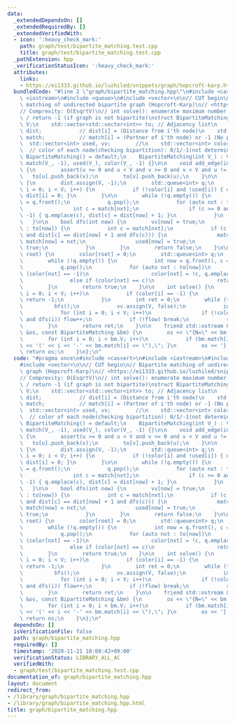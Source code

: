 ```yaml
---
data:
  _extendedDependsOn: []
  _extendedRequiredBy: []
  _extendedVerifiedWith:
  - icon: ':heavy_check_mark:'
    path: graph/test/bipartite_matching.test.cpp
    title: graph/test/bipartite_matching.test.cpp
  _pathExtension: hpp
  _verificationStatusIcon: ':heavy_check_mark:'
  attributes:
    links:
    - https://ei1333.github.io/luzhiled/snippets/graph/hopcroft-karp.html>
  bundledCode: "#line 2 \"graph/bipartite_matching.hpp\"\n#include <cassert>\n#include\
    \ <iostream>\n#include <queue>\n#include <vector>\n\n// CUT begin\n// Bipartite\
    \ matching of undirected bipartite graph (Hopcroft-Karp)\n// <https://ei1333.github.io/luzhiled/snippets/graph/hopcroft-karp.html>\n\
    // Comprexity: O(EsqrtV)\n// int solve(): enumerate maximum number of matching\
    \ / return -1 (if graph is not bipartite)\nstruct BipartiteMatching {\n    int\
    \ V;\n    std::vector<std::vector<int>> to; // Adjacency list\n    std::vector<int>\
    \ dist;            // dist[i] = (Distance from i'th node)\n    std::vector<int>\
    \ match;           // match[i] = (Partner of i'th node) or -1 (No parter)\n  \
    \  std::vector<int> used, vv;        //\n    std::vector<int> color;         \
    \  // color of each node(checking bipartition): 0/1/-1(not determined)\n\n   \
    \ BipartiteMatching() = default;\n    BipartiteMatching(int V_) : V(V_), to(V_),\
    \ match(V_, -1), used(V_), color(V_, -1) {}\n\n    void add_edge(int u, int v)\
    \ {\n        assert(u >= 0 and u < V and v >= 0 and v < V and u != v);\n     \
    \   to[u].push_back(v);\n        to[v].push_back(u);\n    }\n\n    void bfs()\
    \ {\n        dist.assign(V, -1);\n        std::queue<int> q;\n        for (int\
    \ i = 0; i < V; i++) {\n            if (!color[i] and !used[i]) { q.emplace(i),\
    \ dist[i] = 0; }\n        }\n\n        while (!q.empty()) {\n            int now\
    \ = q.front();\n            q.pop();\n            for (auto nxt : to[now]) {\n\
    \                int c = match[nxt];\n                if (c >= 0 and dist[c] ==\
    \ -1) { q.emplace(c), dist[c] = dist[now] + 1; }\n            }\n        }\n \
    \   }\n\n    bool dfs(int now) {\n        vv[now] = true;\n        for (auto nxt\
    \ : to[now]) {\n            int c = match[nxt];\n            if (c < 0 or (!vv[c]\
    \ and dist[c] == dist[now] + 1 and dfs(c))) {\n                match[nxt] = now,\
    \ match[now] = nxt;\n                used[now] = true;\n                return\
    \ true;\n            }\n        }\n        return false;\n    }\n\n    bool _color_bfs(int\
    \ root) {\n        color[root] = 0;\n        std::queue<int> q;\n        q.emplace(root);\n\
    \        while (!q.empty()) {\n            int now = q.front(), c = color[now];\n\
    \            q.pop();\n            for (auto nxt : to[now])\n                if\
    \ (color[nxt] == -1)\n                    color[nxt] = !c, q.emplace(nxt);\n \
    \               else if (color[nxt] == c)\n                    return false;\n\
    \        }\n        return true;\n    }\n\n    int solve() {\n        for (int\
    \ i = 0; i < V; i++)\n            if (color[i] == -1) {\n                if (!_color_bfs(i))\
    \ return -1;\n            }\n        int ret = 0;\n        while (true) {\n  \
    \          bfs();\n            vv.assign(V, false);\n            int flow = 0;\n\
    \            for (int i = 0; i < V; i++)\n                if (!color[i] and !used[i]\
    \ and dfs(i)) flow++;\n            if (!flow) break;\n            ret += flow;\n\
    \        }\n        return ret;\n    }\n\n    friend std::ostream &operator<<(std::ostream\
    \ &os, const BipartiteMatching &bm) {\n        os << \"{N=\" << bm.V << ':';\n\
    \        for (int i = 0; i < bm.V; i++)\n            if (bm.match[i] > i) { os\
    \ << '(' << i << '-' << bm.match[i] << \"),\"; }\n        os << '}';\n       \
    \ return os;\n    }\n};\n"
  code: "#pragma once\n#include <cassert>\n#include <iostream>\n#include <queue>\n\
    #include <vector>\n\n// CUT begin\n// Bipartite matching of undirected bipartite\
    \ graph (Hopcroft-Karp)\n// <https://ei1333.github.io/luzhiled/snippets/graph/hopcroft-karp.html>\n\
    // Comprexity: O(EsqrtV)\n// int solve(): enumerate maximum number of matching\
    \ / return -1 (if graph is not bipartite)\nstruct BipartiteMatching {\n    int\
    \ V;\n    std::vector<std::vector<int>> to; // Adjacency list\n    std::vector<int>\
    \ dist;            // dist[i] = (Distance from i'th node)\n    std::vector<int>\
    \ match;           // match[i] = (Partner of i'th node) or -1 (No parter)\n  \
    \  std::vector<int> used, vv;        //\n    std::vector<int> color;         \
    \  // color of each node(checking bipartition): 0/1/-1(not determined)\n\n   \
    \ BipartiteMatching() = default;\n    BipartiteMatching(int V_) : V(V_), to(V_),\
    \ match(V_, -1), used(V_), color(V_, -1) {}\n\n    void add_edge(int u, int v)\
    \ {\n        assert(u >= 0 and u < V and v >= 0 and v < V and u != v);\n     \
    \   to[u].push_back(v);\n        to[v].push_back(u);\n    }\n\n    void bfs()\
    \ {\n        dist.assign(V, -1);\n        std::queue<int> q;\n        for (int\
    \ i = 0; i < V; i++) {\n            if (!color[i] and !used[i]) { q.emplace(i),\
    \ dist[i] = 0; }\n        }\n\n        while (!q.empty()) {\n            int now\
    \ = q.front();\n            q.pop();\n            for (auto nxt : to[now]) {\n\
    \                int c = match[nxt];\n                if (c >= 0 and dist[c] ==\
    \ -1) { q.emplace(c), dist[c] = dist[now] + 1; }\n            }\n        }\n \
    \   }\n\n    bool dfs(int now) {\n        vv[now] = true;\n        for (auto nxt\
    \ : to[now]) {\n            int c = match[nxt];\n            if (c < 0 or (!vv[c]\
    \ and dist[c] == dist[now] + 1 and dfs(c))) {\n                match[nxt] = now,\
    \ match[now] = nxt;\n                used[now] = true;\n                return\
    \ true;\n            }\n        }\n        return false;\n    }\n\n    bool _color_bfs(int\
    \ root) {\n        color[root] = 0;\n        std::queue<int> q;\n        q.emplace(root);\n\
    \        while (!q.empty()) {\n            int now = q.front(), c = color[now];\n\
    \            q.pop();\n            for (auto nxt : to[now])\n                if\
    \ (color[nxt] == -1)\n                    color[nxt] = !c, q.emplace(nxt);\n \
    \               else if (color[nxt] == c)\n                    return false;\n\
    \        }\n        return true;\n    }\n\n    int solve() {\n        for (int\
    \ i = 0; i < V; i++)\n            if (color[i] == -1) {\n                if (!_color_bfs(i))\
    \ return -1;\n            }\n        int ret = 0;\n        while (true) {\n  \
    \          bfs();\n            vv.assign(V, false);\n            int flow = 0;\n\
    \            for (int i = 0; i < V; i++)\n                if (!color[i] and !used[i]\
    \ and dfs(i)) flow++;\n            if (!flow) break;\n            ret += flow;\n\
    \        }\n        return ret;\n    }\n\n    friend std::ostream &operator<<(std::ostream\
    \ &os, const BipartiteMatching &bm) {\n        os << \"{N=\" << bm.V << ':';\n\
    \        for (int i = 0; i < bm.V; i++)\n            if (bm.match[i] > i) { os\
    \ << '(' << i << '-' << bm.match[i] << \"),\"; }\n        os << '}';\n       \
    \ return os;\n    }\n};\n"
  dependsOn: []
  isVerificationFile: false
  path: graph/bipartite_matching.hpp
  requiredBy: []
  timestamp: '2020-11-21 18:08:42+09:00'
  verificationStatus: LIBRARY_ALL_AC
  verifiedWith:
  - graph/test/bipartite_matching.test.cpp
documentation_of: graph/bipartite_matching.hpp
layout: document
redirect_from:
- /library/graph/bipartite_matching.hpp
- /library/graph/bipartite_matching.hpp.html
title: graph/bipartite_matching.hpp
---
```

